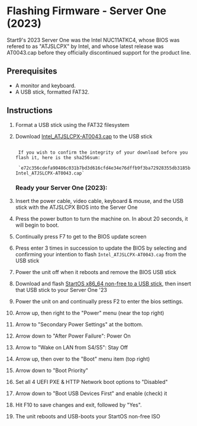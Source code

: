 # Flashing Firmware - Server One (2023)

Start9's 2023 Server One was the Intel NUC11ATKC4, whose BIOS was refered to as "ATJSLCPX" by Intel, and whose latest release was AT0043.cap before they officially discontinued support for the product line.

## Prerequisites

- A monitor and keyboard.
- A USB stick, formatted FAT32.

## Instructions

1. Format a USB stick using the FAT32 filesystem
1. Download [Intel_ATJSLCPX-AT0043.cap](assets/binaries/Intel_ATJSLCPX-AT0043.cap) to the USB stick

   ```admonish info

    If you wish to confirm the integrity of your download before you flash it, here is the sha256sum:

    `e72c356cdefa90486c031b7bd3d616cfd4e34e76dffb9f3ba72928355db3185b  Intel_ATJSLCPX-AT0043.cap`
   ```

   ### Ready your Server One (2023):

1. Insert the power cable, video cable, keyboard & mouse, and the USB stick with the ATJSLCPX BIOS into the Server One
1. Press the power button to turn the machine on. In about 20 seconds, it will begin to boot.
1. Continually press F7 to get to the BIOS update screen
1. Press enter 3 times in succession to update the BIOS by selecting and confirming your intention to flash `Intel_ATJSLCPX-AT0043.cap` from the USB stick

1. Power the unit off when it reboots and remove the BIOS USB stick
1. Download and flash [StartOS x86_64 non-free to a USB stick](x86_64-arm.md), then insert that USB stick to your Server One '23
1. Power the unit on and continually press F2 to enter the bios settings.
1. Arrow up, then right to the "Power" menu (near the top right)
1. Arrow to "Secondary Power Settings" at the bottom.
1. Arrow down to "After Power Failure": Power On
1. Arrow to "Wake on LAN from S4/S5": Stay Off
1. Arrow up, then over to the "Boot" menu item (top right)
1. Arrow down to "Boot Priority"
1. Set all 4 UEFI PXE & HTTP Network boot options to "Disabled"
1. Arrow down to "Boot USB Devices First" and enable (check) it
1. Hit F10 to save changes and exit, followed by "Yes".

1. The unit reboots and USB-boots your StartOS non-free ISO
